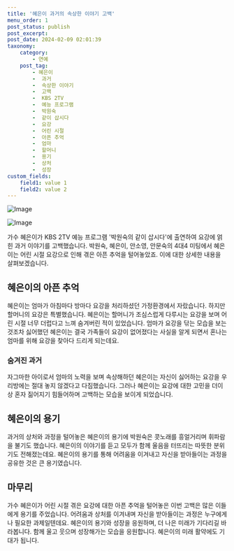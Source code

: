 ```yaml
---
title: '혜은이 과거의 속상한 이야기 고백'
menu_order: 1
post_status: publish
post_excerpt: 
post_date: 2024-02-09 02:01:39
taxonomy:
    category:
        - 연예
    post_tag:
        - 혜은이
        -  과거
        -  속상한 이야기
        -  고백
        -  KBS 2TV
        -  예능 프로그램
        -  박원숙
        -  같이 삽시다
        -  요강
        -  어린 시절
        -  아픈 추억
        -  엄마
        -  할머니
        -  용기
        -  상처
        -  성장
custom_fields:
    field1: value 1
    field2: value 2
---
```


![Image](https://mimgnews.pstatic.net/image/076/2024/02/08/2024020801000648300084791_20240208213805571.jpg?type=w540)

![Image](https://ssl.pstatic.net/mimgnews/image/076/2024/02/08/2024020801000648300084792_20240208213805577.jpg?type=w540)

가수 혜은이가 KBS 2TV 예능 프로그램 '박원숙의 같이 삽시다'에 출연하여 요강에 얽힌 과거 이야기를 고백했습니다. 박원숙, 혜은이, 안소영, 안문숙의 4대4 미팅에서 혜은이는 어린 시절 요강으로 인해 겪은 아픈 추억을 털어놓았죠. 이에 대한 상세한 내용을 살펴보겠습니다.
## 혜은이의 아픈 추억
혜은이는 엄마가 아침마다 방마다 요강을 처리하셨던 가정환경에서 자랐습니다. 하지만 할머니의 요강은 특별했습니다. 혜은이는 할머니가 조심스럽게 다루시는 요강을 보며 어린 시절 너무 더럽다고 느껴 숨겨버린 적이 있었습니다. 엄마가 요강을 닦는 모습을 보는 것조차 싫어했던 혜은이는 결국 가족들이 요강이 없어졌다는 사실을 알게 되면서 혼나는 엄마를 위해 요강을 찾아다 드리게 되는데요.
### 숨겨진 과거
자그마한 아이로서 엄마의 노력을 보며 속상해하던 혜은이는 자신이 싫어하는 요강을 우리방에는 절대 놓지 않겠다고 다짐했습니다. 그러나 혜은이는 요강에 대한 고민을 더이상 혼자 짊어지기 힘들어하며 고백하는 모습을 보이게 되었습니다.
## 혜은이의 용기
과거의 상처와 과정을 털어놓은 혜은이의 용기에 박원숙은 콧노래를 흥얼거리며 휘파람을 불기도 했습니다. 혜은이의 이야기를 듣고 모두가 함께 울음을 터뜨리는 따뜻한 분위기도 전해졌는데요. 혜은이의 용기를 통해 어려움을 이겨내고 자신을 받아들이는 과정을 공유한 것은 큰 용기였습니다.
## 마무리
가수 혜은이가 어린 시절 겪은 요강에 대한 아픈 추억을 털어놓은 이번 고백은 많은 이들에게 용기를 주었습니다. 어려움과 상처를 이겨내며 자신을 받아들이는 과정은 누구에게나 필요한 과제일텐데요. 혜은이의 용기와 성장을 응원하며, 더 나은 미래가 기다리길 바라봅니다. 함께 울고 웃으며 성장해가는 모습을 응원합니다. 혜은이의 미래 활약에도 기대가 됩니다.
